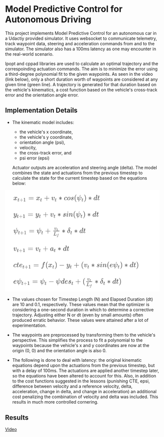 # Model Predictive Control for Autonomous Driving

This project implements Model Predictive Control for an autonomous car in a Udactiy provided simulator. It uses websocket to communicate telemetry, track waypoint data, steering and acceleration commands from and to the simulator. The simulator also has a 100ms latency as one may encounter in the real-world scenario.

Ipopt and cppad libraries are used to calculate an optimal trajectory and the correspoinding actuation commands. The aim is to minimize the error using a third-degree polynomial fit to the given waypoints. As seen in the video (link below), only a short duration worth of waypoints are considered at any given time (green line). A trajectory is generated for that duration based on the vehicle's kinematics, a cost function based on the vehicle's cross-track error and the orientation angle error.

## Implementation Details

* The kinematic model includes:
  * the vehicle's x coordinate,
  * the vehicle's y coordinate,
  * orientation angle (psi), 
  * velocity,
  * the cross-track error, and 
  * psi error (epsi)
  
  Actuator outputs are acceleration and steering angle (delta). The model combines the state and actuations from the previous timestep to calculate the state for the current timestep based on the equations below:

![equations](https://github.com/akshatbjain/Model-Predictive-Control-for-Autonomous-Driving/blob/master/equations.png)

* The values chosen for Timestep Length (N) and Elapsed Duration (dt) are 10 and 0.1, respectively. These values mean that the optimizer is considering a one-second duration in which to determine a corrective trajectory. Adjusting either N or dt (even by small amounts) often produced erratic behavior. These values were attained after a lot of experimentation.

* The waypoints are preprocessed by transforming them to the vehicle's perspective. This simplifies the process to fit a polynomial to the waypoints because the vehicle's x and y coordinates are now at the origin (0, 0) and the orientation angle is also 0.

* The following is done to deal with latency: the original kinematic equations depend upon the actuations from the previous timestep, but with a delay of 100ms. The actuations are applied another timestep later, so the equations have been altered to account for this. Also, in addition to the cost functions suggested in the lessons (punishing CTE, epsi, difference between velocity and a reference velocity, delta, acceleration, change in delta, and change in acceleration) an additional cost penalizing the combination of velocity and delta was included. This results in much more controlled cornering.

## Results

[Video](https://youtu.be/uOLImtM4NcQ)
